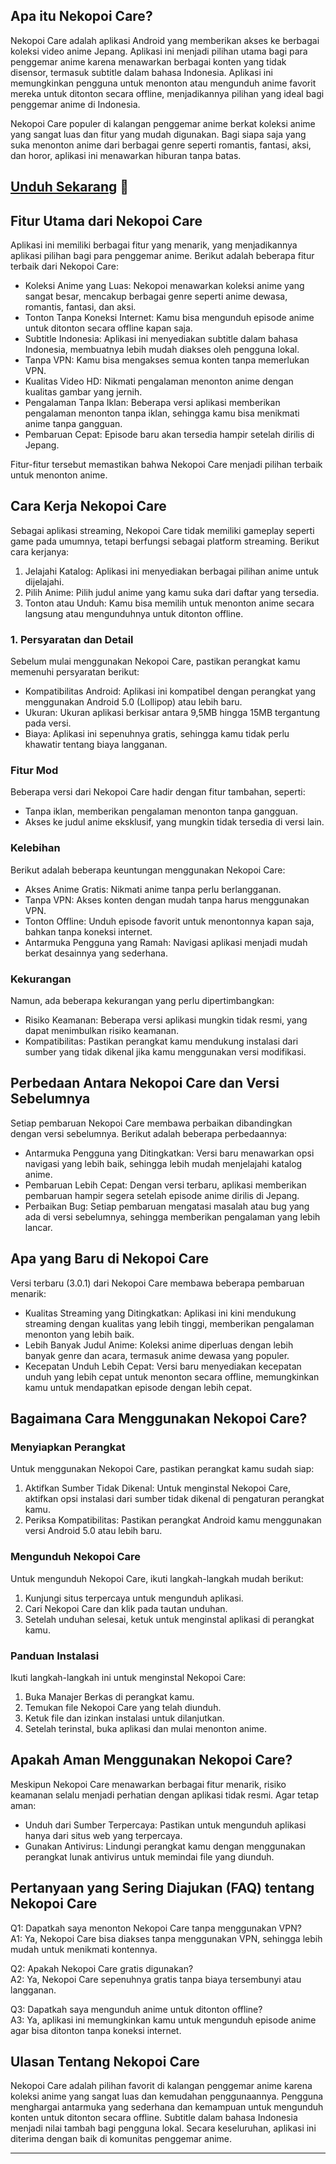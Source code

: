 ## Apa itu Nekopoi Care?

Nekopoi Care adalah aplikasi Android yang memberikan akses ke berbagai koleksi video anime Jepang. Aplikasi ini menjadi pilihan utama bagi para penggemar anime karena menawarkan berbagai konten yang tidak disensor, termasuk subtitle dalam bahasa Indonesia. Aplikasi ini memungkinkan pengguna untuk menonton atau mengunduh anime favorit mereka untuk ditonton secara offline, menjadikannya pilihan yang ideal bagi penggemar anime di Indonesia.

Nekopoi Care populer di kalangan penggemar anime berkat koleksi anime yang sangat luas dan fitur yang mudah digunakan. Bagi siapa saja yang suka menonton anime dari berbagai genre seperti romantis, fantasi, aksi, dan horor, aplikasi ini menawarkan hiburan tanpa batas.

## [Unduh Sekarang](https://apkmodjoy.net/id/nekopoi-care/) 💋

## Fitur Utama dari Nekopoi Care

Aplikasi ini memiliki berbagai fitur yang menarik, yang menjadikannya aplikasi pilihan bagi para penggemar anime. Berikut adalah beberapa fitur terbaik dari Nekopoi Care:

- Koleksi Anime yang Luas: Nekopoi menawarkan koleksi anime yang sangat besar, mencakup berbagai genre seperti anime dewasa, romantis, fantasi, dan aksi.
- Tonton Tanpa Koneksi Internet: Kamu bisa mengunduh episode anime untuk ditonton secara offline kapan saja.
- Subtitle Indonesia: Aplikasi ini menyediakan subtitle dalam bahasa Indonesia, membuatnya lebih mudah diakses oleh pengguna lokal.
- Tanpa VPN: Kamu bisa mengakses semua konten tanpa memerlukan VPN.
- Kualitas Video HD: Nikmati pengalaman menonton anime dengan kualitas gambar yang jernih.
- Pengalaman Tanpa Iklan: Beberapa versi aplikasi memberikan pengalaman menonton tanpa iklan, sehingga kamu bisa menikmati anime tanpa gangguan.
- Pembaruan Cepat: Episode baru akan tersedia hampir setelah dirilis di Jepang.

Fitur-fitur tersebut memastikan bahwa Nekopoi Care menjadi pilihan terbaik untuk menonton anime.

## Cara Kerja Nekopoi Care

Sebagai aplikasi streaming, Nekopoi Care tidak memiliki gameplay seperti game pada umumnya, tetapi berfungsi sebagai platform streaming. Berikut cara kerjanya:

1. Jelajahi Katalog: Aplikasi ini menyediakan berbagai pilihan anime untuk dijelajahi.
2. Pilih Anime: Pilih judul anime yang kamu suka dari daftar yang tersedia.
3. Tonton atau Unduh: Kamu bisa memilih untuk menonton anime secara langsung atau mengunduhnya untuk ditonton offline.

### 1. Persyaratan dan Detail

Sebelum mulai menggunakan Nekopoi Care, pastikan perangkat kamu memenuhi persyaratan berikut:

- Kompatibilitas Android: Aplikasi ini kompatibel dengan perangkat yang menggunakan Android 5.0 (Lollipop) atau lebih baru.
- Ukuran: Ukuran aplikasi berkisar antara 9,5MB hingga 15MB tergantung pada versi.
- Biaya: Aplikasi ini sepenuhnya gratis, sehingga kamu tidak perlu khawatir tentang biaya langganan.

### Fitur Mod

Beberapa versi dari Nekopoi Care hadir dengan fitur tambahan, seperti:

- Tanpa iklan, memberikan pengalaman menonton tanpa gangguan.
- Akses ke judul anime eksklusif, yang mungkin tidak tersedia di versi lain.

### Kelebihan

Berikut adalah beberapa keuntungan menggunakan Nekopoi Care:

- Akses Anime Gratis: Nikmati anime tanpa perlu berlangganan.
- Tanpa VPN: Akses konten dengan mudah tanpa harus menggunakan VPN.
- Tonton Offline: Unduh episode favorit untuk menontonnya kapan saja, bahkan tanpa koneksi internet.
- Antarmuka Pengguna yang Ramah: Navigasi aplikasi menjadi mudah berkat desainnya yang sederhana.

### Kekurangan

Namun, ada beberapa kekurangan yang perlu dipertimbangkan:

- Risiko Keamanan: Beberapa versi aplikasi mungkin tidak resmi, yang dapat menimbulkan risiko keamanan.
- Kompatibilitas: Pastikan perangkat kamu mendukung instalasi dari sumber yang tidak dikenal jika kamu menggunakan versi modifikasi.

## Perbedaan Antara Nekopoi Care dan Versi Sebelumnya

Setiap pembaruan Nekopoi Care membawa perbaikan dibandingkan dengan versi sebelumnya. Berikut adalah beberapa perbedaannya:

- Antarmuka Pengguna yang Ditingkatkan: Versi baru menawarkan opsi navigasi yang lebih baik, sehingga lebih mudah menjelajahi katalog anime.
- Pembaruan Lebih Cepat: Dengan versi terbaru, aplikasi memberikan pembaruan hampir segera setelah episode anime dirilis di Jepang.
- Perbaikan Bug: Setiap pembaruan mengatasi masalah atau bug yang ada di versi sebelumnya, sehingga memberikan pengalaman yang lebih lancar.

## Apa yang Baru di Nekopoi Care

Versi terbaru (3.0.1) dari Nekopoi Care membawa beberapa pembaruan menarik:

- Kualitas Streaming yang Ditingkatkan: Aplikasi ini kini mendukung streaming dengan kualitas yang lebih tinggi, memberikan pengalaman menonton yang lebih baik.
- Lebih Banyak Judul Anime: Koleksi anime diperluas dengan lebih banyak genre dan acara, termasuk anime dewasa yang populer.
- Kecepatan Unduh Lebih Cepat: Versi baru menyediakan kecepatan unduh yang lebih cepat untuk menonton secara offline, memungkinkan kamu untuk mendapatkan episode dengan lebih cepat.

## Bagaimana Cara Menggunakan Nekopoi Care?

### Menyiapkan Perangkat

Untuk menggunakan Nekopoi Care, pastikan perangkat kamu sudah siap:

1. Aktifkan Sumber Tidak Dikenal: Untuk menginstal Nekopoi Care, aktifkan opsi instalasi dari sumber tidak dikenal di pengaturan perangkat kamu.
2. Periksa Kompatibilitas: Pastikan perangkat Android kamu menggunakan versi Android 5.0 atau lebih baru.

### Mengunduh Nekopoi Care

Untuk mengunduh Nekopoi Care, ikuti langkah-langkah mudah berikut:

1. Kunjungi situs terpercaya untuk mengunduh aplikasi.
2. Cari Nekopoi Care dan klik pada tautan unduhan.
3. Setelah unduhan selesai, ketuk untuk menginstal aplikasi di perangkat kamu.

### Panduan Instalasi

Ikuti langkah-langkah ini untuk menginstal Nekopoi Care:

1. Buka Manajer Berkas di perangkat kamu.
2. Temukan file Nekopoi Care yang telah diunduh.
3. Ketuk file dan izinkan instalasi untuk dilanjutkan.
4. Setelah terinstal, buka aplikasi dan mulai menonton anime.

## Apakah Aman Menggunakan Nekopoi Care?

Meskipun Nekopoi Care menawarkan berbagai fitur menarik, risiko keamanan selalu menjadi perhatian dengan aplikasi tidak resmi. Agar tetap aman:

- Unduh dari Sumber Terpercaya: Pastikan untuk mengunduh aplikasi hanya dari situs web yang terpercaya.
- Gunakan Antivirus: Lindungi perangkat kamu dengan menggunakan perangkat lunak antivirus untuk memindai file yang diunduh.

## Pertanyaan yang Sering Diajukan (FAQ) tentang Nekopoi Care

Q1: Dapatkah saya menonton Nekopoi Care tanpa menggunakan VPN?  
A1: Ya, Nekopoi Care bisa diakses tanpa menggunakan VPN, sehingga lebih mudah untuk menikmati kontennya.

Q2: Apakah Nekopoi Care gratis digunakan?  
A2: Ya, Nekopoi Care sepenuhnya gratis tanpa biaya tersembunyi atau langganan.

Q3: Dapatkah saya mengunduh anime untuk ditonton offline?  
A3: Ya, aplikasi ini memungkinkan kamu untuk mengunduh episode anime agar bisa ditonton tanpa koneksi internet.

## Ulasan Tentang Nekopoi Care

Nekopoi Care adalah pilihan favorit di kalangan penggemar anime karena koleksi anime yang sangat luas dan kemudahan penggunaannya. Pengguna menghargai antarmuka yang sederhana dan kemampuan untuk mengunduh konten untuk ditonton secara offline. Subtitle dalam bahasa Indonesia menjadi nilai tambah bagi pengguna lokal. Secara keseluruhan, aplikasi ini diterima dengan baik di komunitas penggemar anime.

---

